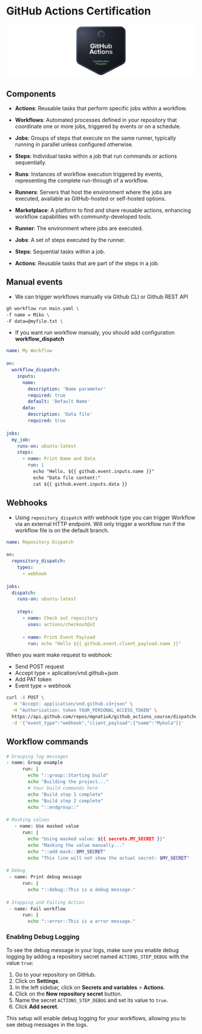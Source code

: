 # GitHub Actions Certification

![Badge](/images/header.png)

## Components

- **Actions**: Reusable tasks that perform specific jobs within a workflow.

- **Workflows**: Automated processes defined in your repository that coordinate one or more jobs, triggered by events or on a schedule.

- **Jobs**: Groups of steps that execute on the same runner, typically running in parallel unless configured otherwise.

- **Steps**: Individual tasks within a job that run commands or actions sequentially.

- **Runs**: Instances of workflow execution triggered by events, representing the complete run-through of a workflow.

- **Runners**: Servers that host the environment where the jobs are executed, available as GitHub-hosted or self-hosted options.

- **Marketplace**: A platform to find and share reusable actions, enhancing workflow capabilities with community-developed tools.

- **Runner**: The environment where jobs are executed.
- **Jobs**: A set of steps executed by the runner.
- **Steps**: Sequential tasks within a job.
- **Actions**: Reusable tasks that are part of the steps in a job.

## Manual events

- We can trigger workflows manually via Github CLI or Github REST API
```sh
gh workflow run main.yaml \
-f name = Miko \
-F data=@myfile.txt \
```

- If you want run workflow manualy, you should add configuration **workflow_dispatch**
```yaml
name: My Workflow

on:
  workflow_dispatch:
    inputs:
      name:
        description: 'Name parameter'
        required: true
        default: 'Default Name'
      data:
        description: 'Data file'
        required: true

jobs:
  my_job:
    runs-on: ubuntu-latest
    steps:
      - name: Print Name and Data
        run: |
          echo "Hello, ${{ github.event.inputs.name }}"
          echo "Data file content:"
          cat ${{ github.event.inputs.data }}
```

## Webhooks

- Using `repository_dispatch` with webhook type you can trigger Workflow via an external HTTP endpoint. Will only trigger a workflow run if the workflow file is on the default branch.

```yaml
name: Repository Dispatch

on:
  repository_dispatch:
    types:
      - webhook

jobs:
  dispatch:
    runs-on: ubuntu-latest

    steps:
      - name: Check out repository
        uses: actions/checkout@v2

      - name: Print Event Payload
        run: echo "Hello ${{ github.event.client_payload.name }}"
```

When you want make request to webhook:
- Send POST request
- Accept type = aplication/vnd.github+json
- Add PAT token
- Event type = webhook

```sh
curl -X POST \
  -H "Accept: application/vnd.github.v3+json" \
  -H "Authorization: token YOUR_PERSONAL_ACCESS_TOKEN" \
  https://api.github.com/repos/mgnatiuk/github_actions_course/dispatches \
  -d '{"event_type":"webhook","client_payload":{"name":"Mykola"}}'
```

## Workflow commands

```sh
# Grouping log messages
- name: Group example
      run: |
        echo "::group::Starting build"
        echo "Building the project..."
        # Your build commands here
        echo "Build step 1 complete"
        echo "Build step 2 complete"
        echo "::endgroup::"

# Masking values
   - name: Use masked value
      run: |
        echo "Using masked value: ${{ secrets.MY_SECRET }}"
        echo "Masking the value manually..."
        echo "::add-mask::$MY_SECRET"
        echo "This line will not show the actual secret: $MY_SECRET"

# Debug
 - name: Print debug message
      run: |
        echo "::debug::This is a debug message."

# Stopping and Failing Action
 - name: Fail workflow
      run: |
        echo "::error::This is a error message."
```

### Enabling Debug Logging

To see the debug message in your logs, make sure you enable debug logging by adding a repository secret named `ACTIONS_STEP_DEBUG` with the value `true`:

1. Go to your repository on GitHub.
2. Click on **Settings**.
3. In the left sidebar, click on **Secrets and variables** > **Actions**.
4. Click on the **New repository secret** button.
5. Name the secret `ACTIONS_STEP_DEBUG` and set its value to `true`.
6. Click **Add secret**.

This setup will enable debug logging for your workflows, allowing you to see debug messages in the logs.



